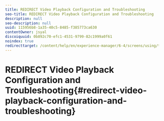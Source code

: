```yaml
---
title: REDIRECT Video Playback Configuration and Troubleshooting
seo-title: REDIRECT Video Playback Configuration and Troubleshooting
description: null
seo-description: null
uuid: 115956b8-1a35-40c5-8485-f385773ca630
contentOwner: jsyal
discoiquuid: 0b892c70-efc1-4531-9799-82c1999a0f61
noindex: true
redirecttarget: /content/help/en/experience-manager/6-4/screens/using/troubleshoot-videos
---
```


# REDIRECT Video Playback Configuration and Troubleshooting{#redirect-video-playback-configuration-and-troubleshooting}

